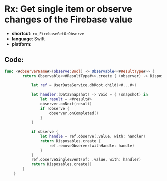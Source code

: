 # Rx: Get single item or observe changes of the Firebase value
- **shortcut**: `rx_FirebaseGetOrObserve`
- **language**: Swift
- **platform**: 


## Code:
```swift
func <#observerName#>(observe:Bool) -> Observable<<#ResultType#>> {
        return Observable<<#ResultType#>>.create { (observer) -> Disposable in
            
            let ref = UserDataService.dbRoot.child(<#...#>)
            
            let handler:(DataSnapshot) -> Void = { (snapshot) in
                let result = <#result#>
                observer.onNext(result)
                if !observe {
                    observer.onCompleted()
                }
            }
            
            if observe {
                let handle = ref.observe(.value, with: handler)
                return Disposables.create {
                    ref.removeObserver(withHandle: handle)
                }
            }
            ref.observeSingleEvent(of: .value, with: handler)
            return Disposables.create()
        }
    }
```